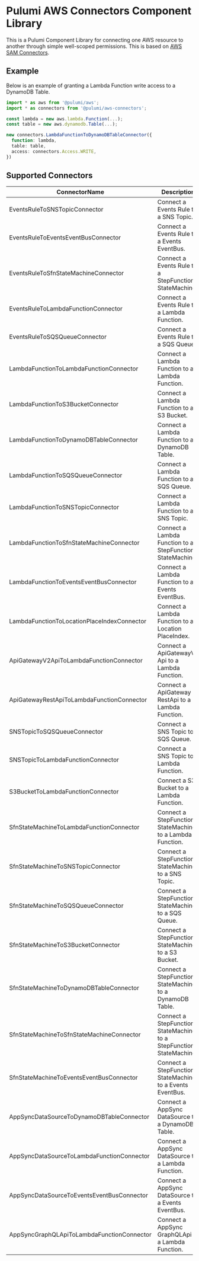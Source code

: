 # Pulumi AWS Connectors Component Library

This is a Pulumi Component Library for connecting one AWS resource to another
through simple well-scoped permissions.
This is based on [AWS SAM Connectors](https://docs.aws.amazon.com/serverless-application-model/latest/developerguide/managing-permissions-connectors.html).

## Example

Below is an example of granting a Lambda Function write access to a DynamoDB
Table.


```ts
import * as aws from '@pulumi/aws';
import * as connectors from '@pulumi/aws-connectors';

const lambda = new aws.lambda.Function(...);
const table = new aws.dynamodb.Table(...);

new connectors.LambdaFunctionToDynamoDBTableConnector({
  function: lambda,
  table: table,
  access: connectors.Access.WRITE,
})
```

## Supported Connectors

<!-- Keep this section at the end of the file. -->


| ConnectorName | Description | Connected With |
| ------------- | ----------- | -------------- |
| EventsRuleToSNSTopicConnector | Connect a Events Rule to a SNS Topic. | [aws.sns.TopicPolicy](https://www.pulumi.com/docs/reference/pkg/aws/sns/topicpolicy/) |
| EventsRuleToEventsEventBusConnector | Connect a Events Rule to a Events EventBus. | [aws.iam.RolePolicy](https://www.pulumi.com/docs/reference/pkg/aws/iam/rolepolicy/) |
| EventsRuleToSfnStateMachineConnector | Connect a Events Rule to a StepFunctions StateMachine. | [aws.iam.RolePolicy](https://www.pulumi.com/docs/reference/pkg/aws/iam/rolepolicy/) |
| EventsRuleToLambdaFunctionConnector | Connect a Events Rule to a Lambda Function. | [aws.lambda.Permission](https://www.pulumi.com/docs/reference/pkg/aws/lambda/permission/) |
| EventsRuleToSQSQueueConnector | Connect a Events Rule to a SQS Queue. | [aws.sqs.QueuePolicy](https://www.pulumi.com/docs/reference/pkg/aws/sqs/queuepolicy/) |
| LambdaFunctionToLambdaFunctionConnector | Connect a Lambda Function to a Lambda Function. | [aws.iam.RolePolicy](https://www.pulumi.com/docs/reference/pkg/aws/iam/rolepolicy/) |
| LambdaFunctionToS3BucketConnector | Connect a Lambda Function to a S3 Bucket. | [aws.iam.RolePolicy](https://www.pulumi.com/docs/reference/pkg/aws/iam/rolepolicy/) |
| LambdaFunctionToDynamoDBTableConnector | Connect a Lambda Function to a DynamoDB Table. | [aws.iam.RolePolicy](https://www.pulumi.com/docs/reference/pkg/aws/iam/rolepolicy/) |
| LambdaFunctionToSQSQueueConnector | Connect a Lambda Function to a SQS Queue. | [aws.iam.RolePolicy](https://www.pulumi.com/docs/reference/pkg/aws/iam/rolepolicy/) |
| LambdaFunctionToSNSTopicConnector | Connect a Lambda Function to a SNS Topic. | [aws.iam.RolePolicy](https://www.pulumi.com/docs/reference/pkg/aws/iam/rolepolicy/) |
| LambdaFunctionToSfnStateMachineConnector | Connect a Lambda Function to a StepFunctions StateMachine. | [aws.iam.RolePolicy](https://www.pulumi.com/docs/reference/pkg/aws/iam/rolepolicy/) |
| LambdaFunctionToEventsEventBusConnector | Connect a Lambda Function to a Events EventBus. | [aws.iam.RolePolicy](https://www.pulumi.com/docs/reference/pkg/aws/iam/rolepolicy/) |
| LambdaFunctionToLocationPlaceIndexConnector | Connect a Lambda Function to a Location PlaceIndex. | [aws.iam.RolePolicy](https://www.pulumi.com/docs/reference/pkg/aws/iam/rolepolicy/) |
| ApiGatewayV2ApiToLambdaFunctionConnector | Connect a ApiGatewayV2 Api to a Lambda Function. | [aws.lambda.Permission](https://www.pulumi.com/docs/reference/pkg/aws/lambda/permission/) |
| ApiGatewayRestApiToLambdaFunctionConnector | Connect a ApiGateway RestApi to a Lambda Function. | [aws.lambda.Permission](https://www.pulumi.com/docs/reference/pkg/aws/lambda/permission/) |
| SNSTopicToSQSQueueConnector | Connect a SNS Topic to a SQS Queue. | [aws.sqs.QueuePolicy](https://www.pulumi.com/docs/reference/pkg/aws/sqs/queuepolicy/) |
| SNSTopicToLambdaFunctionConnector | Connect a SNS Topic to a Lambda Function. | [aws.lambda.Permission](https://www.pulumi.com/docs/reference/pkg/aws/lambda/permission/) |
| S3BucketToLambdaFunctionConnector | Connect a S3 Bucket to a Lambda Function. | [aws.lambda.Permission](https://www.pulumi.com/docs/reference/pkg/aws/lambda/permission/) |
| SfnStateMachineToLambdaFunctionConnector | Connect a StepFunctions StateMachine to a Lambda Function. | [aws.iam.RolePolicy](https://www.pulumi.com/docs/reference/pkg/aws/iam/rolepolicy/) |
| SfnStateMachineToSNSTopicConnector | Connect a StepFunctions StateMachine to a SNS Topic. | [aws.iam.RolePolicy](https://www.pulumi.com/docs/reference/pkg/aws/iam/rolepolicy/) |
| SfnStateMachineToSQSQueueConnector | Connect a StepFunctions StateMachine to a SQS Queue. | [aws.iam.RolePolicy](https://www.pulumi.com/docs/reference/pkg/aws/iam/rolepolicy/) |
| SfnStateMachineToS3BucketConnector | Connect a StepFunctions StateMachine to a S3 Bucket. | [aws.iam.RolePolicy](https://www.pulumi.com/docs/reference/pkg/aws/iam/rolepolicy/) |
| SfnStateMachineToDynamoDBTableConnector | Connect a StepFunctions StateMachine to a DynamoDB Table. | [aws.iam.RolePolicy](https://www.pulumi.com/docs/reference/pkg/aws/iam/rolepolicy/) |
| SfnStateMachineToSfnStateMachineConnector | Connect a StepFunctions StateMachine to a StepFunctions StateMachine. | [aws.iam.RolePolicy](https://www.pulumi.com/docs/reference/pkg/aws/iam/rolepolicy/) |
| SfnStateMachineToEventsEventBusConnector | Connect a StepFunctions StateMachine to a Events EventBus. | [aws.iam.RolePolicy](https://www.pulumi.com/docs/reference/pkg/aws/iam/rolepolicy/) |
| AppSyncDataSourceToDynamoDBTableConnector | Connect a AppSync DataSource to a DynamoDB Table. | [aws.iam.RolePolicy](https://www.pulumi.com/docs/reference/pkg/aws/iam/rolepolicy/) |
| AppSyncDataSourceToLambdaFunctionConnector | Connect a AppSync DataSource to a Lambda Function. | [aws.iam.RolePolicy](https://www.pulumi.com/docs/reference/pkg/aws/iam/rolepolicy/) |
| AppSyncDataSourceToEventsEventBusConnector | Connect a AppSync DataSource to a Events EventBus. | [aws.iam.RolePolicy](https://www.pulumi.com/docs/reference/pkg/aws/iam/rolepolicy/) |
| AppSyncGraphQLApiToLambdaFunctionConnector | Connect a AppSync GraphQLApi to a Lambda Function. | [aws.lambda.Permission](https://www.pulumi.com/docs/reference/pkg/aws/lambda/permission/) |

